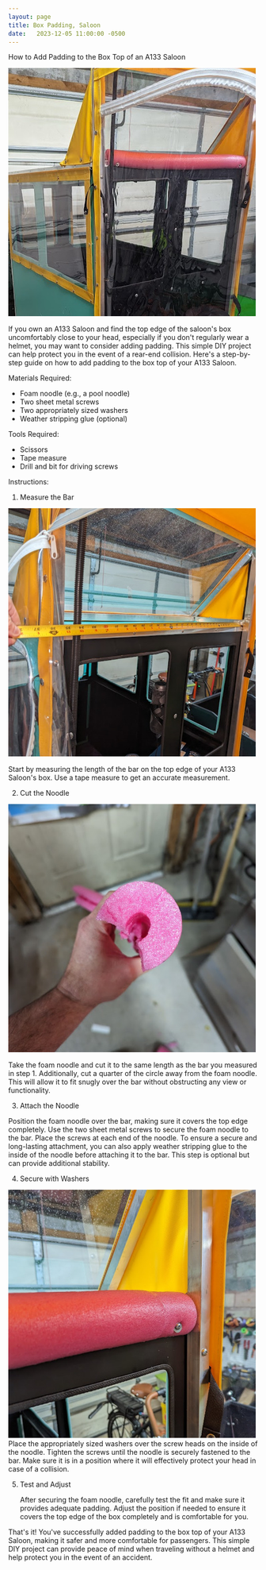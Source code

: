 ```yaml
---
layout: page
title: Box Padding, Saloon
date:   2023-12-05 11:00:00 -0500
---
```


How to Add Padding to the Box Top of an A133 Saloon

![Finished Product](images/box-padding/04.jpg)

If you own an A133 Saloon and find the top edge of the saloon's box uncomfortably close to your head, especially if you don't regularly wear a helmet, you may want to consider adding padding. This simple DIY project can help protect you in the event of a rear-end collision. Here's a step-by-step guide on how to add padding to the box top of your A133 Saloon.

Materials Required:

- Foam noodle (e.g., a pool noodle)
- Two sheet metal screws
- Two appropriately sized washers
- Weather stripping glue (optional)

Tools Required:

- Scissors
- Tape measure
- Drill and bit for driving screws

Instructions:

1. Measure the Bar
   
![Measure Twice, Cut Once](images/box-padding/01.jpg)

Start by measuring the length of the bar on the top edge of your A133 Saloon's box. Use a tape measure to get an accurate measurement.

2. Cut the Noodle

![Not my finest work, shrug](images/box-padding/02.jpg)

Take the foam noodle and cut it to the same length as the bar you measured in step 1.
Additionally, cut a quarter of the circle away from the foam noodle. This will allow it to fit snugly over the bar without obstructing any view or functionality.

3. Attach the Noodle

Position the foam noodle over the bar, making sure it covers the top edge completely.
Use the two sheet metal screws to secure the foam noodle to the bar. Place the screws at each end of the noodle.
To ensure a secure and long-lasting attachment, you can also apply weather stripping glue to the inside of the noodle before attaching it to the bar. This step is optional but can provide additional stability.

4. Secure with Washers

![Attatch](images/box-padding/03.jpg)
Place the appropriately sized washers over the screw heads on the inside of the noodle.
Tighten the screws until the noodle is securely fastened to the bar. Make sure it is in a position where it will effectively protect your head in case of a collision.

5. Test and Adjust

   After securing the foam noodle, carefully test the fit and make sure it provides adequate padding.
   Adjust the position if needed to ensure it covers the top edge of the box completely and is comfortable for you.

That's it! You've successfully added padding to the box top of your A133 Saloon, making it safer and more comfortable for passengers. This simple DIY project can provide peace of mind when traveling without a helmet and help protect you in the event of an accident.
